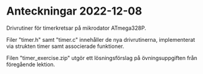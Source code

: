 # Anteckningar 2022-12-08
Drivrutiner för timerkretsar på mikrodator ATmega328P.

Filer "timer.h" samt "timer.c" innehåller de nya drivrutinerna, implementerat via strukten timer samt associerade funktioner.

Filen "timer_exercise.zip" utgör ett lösningsförslag på övningsuppgiften från föregående lektion.